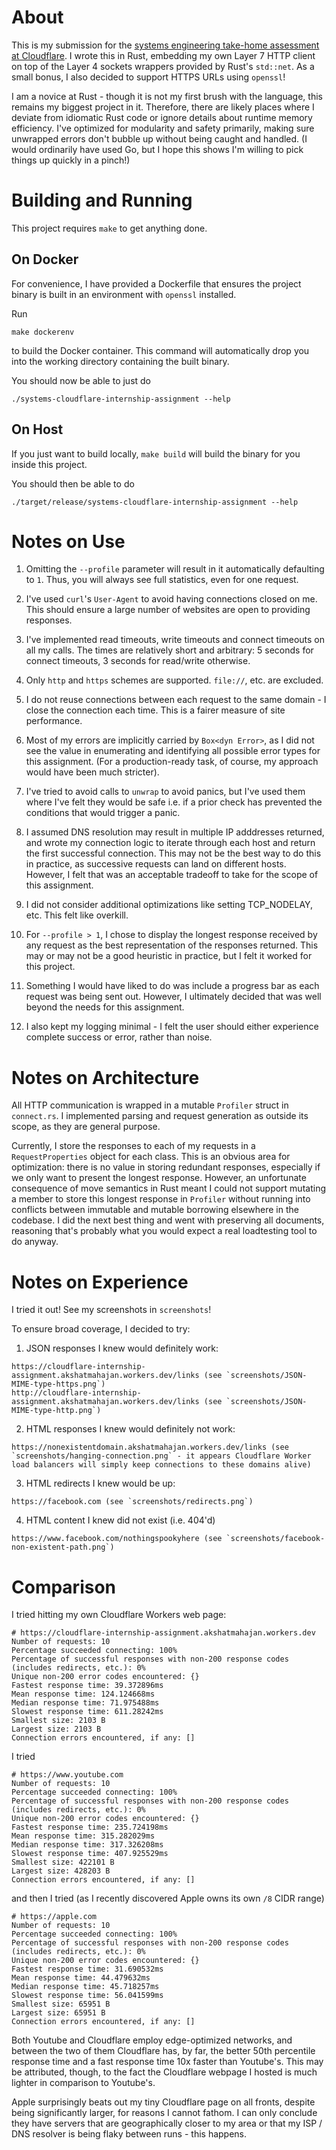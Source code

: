 # About

This is my submission for the [systems engineering take-home assessment at Cloudflare](https://github.com/cloudflare-hiring/cloudflare-2020-systems-engineering-assignment). I wrote this in Rust, embedding my own Layer 7 HTTP client on top of the Layer 4 sockets wrappers provided by Rust's `std::net`. As a small bonus, I also decided to support HTTPS URLs using `openssl`!

I am a novice at Rust - though it is not my first brush with the language, this remains my biggest project in it. Therefore, there are likely places where I deviate from idiomatic Rust code or ignore details about runtime memory efficiency. I've optimized for modularity and safety primarily, making sure unwrapped errors don't bubble up without being caught and handled. (I would ordinarily have used Go, but I hope this shows I'm willing to pick things up quickly in a pinch!)

# Building and Running

This project requires `make` to get anything done.

## On Docker 

For convenience, I have provided a Dockerfile that ensures the project binary is built in an environment 
with `openssl` installed.

Run 

```
make dockerenv
```

to build the Docker container. This command will automatically drop you into the working directory containing the built binary.

You should now be able to just do 

```
./systems-cloudflare-internship-assignment --help
```

## On Host

If you just want to build locally, `make build` will build the binary for you inside this project. 

You should then be able to do

```
./target/release/systems-cloudflare-internship-assignment --help
```

# Notes on Use

1. Omitting the `--profile` parameter will result in it automatically defaulting to `1`. Thus, you will always see full statistics, even for one request.

2. I've used `curl`'s `User-Agent` to avoid having connections closed on me. This should ensure a large number of websites are open to providing responses.

3. I've implemented read timeouts, write timeouts and connect timeouts on all my calls. The times are relatively short and arbitrary: 5 seconds for connect timeouts, 3 seconds for read/write otherwise. 

4. Only `http` and `https` schemes are supported. `file://`, etc. are excluded. 

5. I do not reuse connections between each request to the same domain - I close the connection each time. This is a fairer measure of site performance. 

6. Most of my errors are implicitly carried by `Box<dyn Error>`, as I did not see the value in enumerating and identifying all possible error types for this assignment. (For a production-ready task, of course, my approach would have been much stricter).

7. I've tried to avoid calls to `unwrap` to avoid panics, but I've used them where I've felt they would be 
safe i.e. if a prior check has prevented the conditions that would trigger a panic. 

8. I assumed DNS resolution may result in multiple IP adddresses returned, and wrote my connection logic 
   to iterate through each host and return the first successful connection. This may not be the best way to do this in practice, as successive requests can land on different hosts. However, I felt that was an acceptable tradeoff to take for the scope of this assignment.

9. I did not consider additional optimizations like setting TCP_NODELAY, etc. This felt like overkill.

10. For `--profile > 1`, I chose to display the longest response received by any request as the best representation of the responses returned. This may or may not be a good heuristic in practice, but I felt it worked for this project. 

11. Something I would have liked to do was include a progress bar as each request was being sent out. However, I ultimately decided that was well beyond the needs for this assignment.

12. I also kept my logging minimal - I felt the user should either experience complete success or error, rather than noise.

# Notes on Architecture

All HTTP communication is wrapped in a mutable `Profiler` struct in `connect.rs`. I implemented parsing and request generation as outside its scope, as they are general purpose. 

Currently, I store the responses to each of my requests in a `RequestProperties` object for each class. This is an obvious area for optimization: there is no value in storing redundant responses, especially if we only want to present the longest response. However, an unfortunate consequence of move semantics in Rust meant I could not support mutating a member to store this longest response in `Profiler` without running into conflicts between immutable and mutable borrowing elsewhere in the codebase. I did the next best thing and went with preserving all documents, reasoning that's probably what you would expect a real loadtesting tool to do anyway. 

# Notes on Experience

I tried it out! See my screenshots in `screenshots`!

To ensure broad coverage, I decided to try:

1. JSON responses I knew would definitely work:

```
https://cloudflare-internship-assignment.akshatmahajan.workers.dev/links (see `screenshots/JSON-MIME-type-https.png`)
http://cloudflare-internship-assignment.akshatmahajan.workers.dev/links (see `screenshots/JSON-MIME-type-http.png`)
```

2. HTML responses I knew would definitely not work: 

```
https://nonexistentdomain.akshatmahajan.workers.dev/links (see `screenshots/hanging-connection.png` - it appears Cloudflare Worker load balancers will simply keep connections to these domains alive)
```

3. HTML redirects I knew would be up:

```
https://facebook.com (see `screenshots/redirects.png`)
```

4. HTML content I knew did not exist (i.e. 404'd)

```
https://www.facebook.com/nothingspookyhere (see `screenshots/facebook-non-existent-path.png`)
```

# Comparison

I tried hitting my own Cloudflare Workers web page: 

```
# https://cloudflare-internship-assignment.akshatmahajan.workers.dev
Number of requests: 10
Percentage succeeded connecting: 100%
Percentage of successful responses with non-200 response codes (includes redirects, etc.): 0%
Unique non-200 error codes encountered: {}
Fastest response time: 39.372896ms
Mean response time: 124.124668ms
Median response time: 71.975488ms
Slowest response time: 611.28242ms
Smallest size: 2103 B
Largest size: 2103 B
Connection errors encountered, if any: []
```

I tried 
```
# https://www.youtube.com
Number of requests: 10
Percentage succeeded connecting: 100%
Percentage of successful responses with non-200 response codes (includes redirects, etc.): 0%
Unique non-200 error codes encountered: {}
Fastest response time: 235.724198ms
Mean response time: 315.282029ms
Median response time: 317.326208ms
Slowest response time: 407.925529ms
Smallest size: 422101 B
Largest size: 428203 B
Connection errors encountered, if any: []
```

and then I tried (as I recently discovered Apple owns its own `/8` CIDR range)

```
# https://apple.com
Number of requests: 10
Percentage succeeded connecting: 100%
Percentage of successful responses with non-200 response codes (includes redirects, etc.): 0%
Unique non-200 error codes encountered: {}
Fastest response time: 31.690532ms
Mean response time: 44.479632ms
Median response time: 45.718257ms
Slowest response time: 56.041599ms
Smallest size: 65951 B
Largest size: 65951 B
Connection errors encountered, if any: []
```

Both Youtube and Cloudflare employ edge-optimized networks, and between the two of them Cloudflare has, by far, the better 50th percentile response time and a fast response time 10x faster than Youtube's. This may be attributed, though, to the fact the Cloudflare webpage I hosted is much lighter in comparison to Youtube's. 

Apple surprisingly beats out my tiny Cloudflare page on all fronts, despite being significantly larger, for reasons I cannot fathom. I can only conclude they have servers that are geographically closer to my area or that my ISP / DNS resolver is being flaky between runs - this happens.
